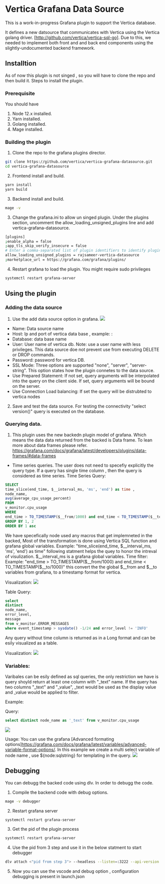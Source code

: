 # Vertica Grafana Data Source
This is a work-in-progress Grafana plugin to support the Vertica database.

It defines a new datsource that communicates with Vertica using the Vertica golang driver. [http://github.com/vertica/vertica-sql-go]. Due to this, we needed to implement both front and and back end components using the slightly-undocumented backend framework.

## Installtion
As of now this plugin is not singed , so you will have to clone the repo and then build it.
Steps to install the plugin.
### Prerequisite
You should have 
1. Node 12.x installed.
2. Yarn installed.
3. Golang installed.
4. Mage installed.
### Building the plugin
1. Clone the repo to the grafana plugins director.
```BASH 
git clone https://github.com/vertica/vertica-grafana-datasource.git
cd vertica-grafana-datasource
```
2. Frontend install and build.
```BASH 
yarn install
yarn build
```
3. Backend install and build.
```BASH 
mage -v
```
3. Change the grafana.ini to allow un singed plugin.
Under the plugins section, uncomment the allow_loading_unsigned_plugins line and add vertica-grafana-datasource. 
```BASH 
[plugins]
;enable_alpha = false
;app_tls_skip_verify_insecure = false
# Enter a comma-separated list of plugin identifiers to identify plugins that are allowed to be loaded even if they lack a valid signature.
allow_loading_unsigned_plugins = rajsameer-vertica-datasource
;marketplace_url = https://grafana.com/grafana/plugins/
```
4. Restart grafana to load the plugin.
You might require sudo privileges
```BASH 
systemctl restart grafana-server
```


## Using the plugin
### Adding the data source
1. Use the add data source option in grafana.
![](src/img/vertica-ds-conf.png)
- Name: Data source name
- Host: Ip and port of vertica data base , example: <vertica-ip>:<vertica-port>
- Database: data base name
- User: User name of vertica db. Note: use a user name with less privileges. This data source doe not prevent use from executing DELETE or DROP commands.
- Password: password for vertica DB.
- SSL Mode: Three options are supported "none", "server", "server-string". This option states how the plugin connetes to the data source.
- Use Prepared Statement: If not set, query arguments will be interpolated into the query on the client side. If set, query arguments will be bound on the server.
- Use Connection Load balancing: If set the query will be distrubted to vertica nodes
2. Save and test the data source.
For testing the connectivity "select version()" query is executed on the database.

### Querying data.
1. This plugin uses the new backedn plugin model of grafana. Which means the data data returned from the backed is Data frame.
To lean more about data frames please refer. https://grafana.com/docs/grafana/latest/developers/plugins/data-frames/#data-frames

- Time series queries.
The user does not need to specefiy explicitly the query type.
If a query has single time column , then the query is considered as time series.
Time Series Query:
~~~~sql
SELECT 
time_slice(end_time, $__interval_ms, 'ms', 'end') as time , 
node_name,
avg(average_cpu_usage_percent)
FROM 
v_monitor.cpu_usage 
WHERE 
end_time > TO_TIMESTAMP($__from/1000) and end_time < TO_TIMESTAMP($__to/1000)
GROUP BY 1, 2
ORDER BY 1 asc
~~~~

We have specefically node used any macros that get implemneted in the backed, Most of the transformation is done using Vertica SQL function and grafana global variables.
Example: "time_slice(end_time, $__interval_ms, 'ms', 'end') as time" following statment helps the quey to honor the intreval of visulization. $__interval_ms is a grafana global variables.
Time filter: 
Example: "end_time > TO_TIMESTAMP($__from/1000) and end_time < TO_TIMESTAMP($__to/1000)"  this convert the the global $__from and $__to variables from grafana, to a timestamp format for vertica.

Visualization:
![](src/img/vertica-query-time-series.png)

Table Query:
~~~~sql 
select 
distinct 
node_name,
error_level,
message
from v_monitor.ERROR_MESSAGES
where event_timestamp > sysdate() -1/24 and error_level != 'INFO'
~~~~
Any query without time column is returned as in a Long format and can be esily visualized as a table.

Visualization:
![](src/img/vertica-query-table.png)

### Variables:
Varibales can be esily defined as sql queries, the only restriction we have is query shoyld return at least one column with "_text" name.
If the query has two columns "_text" and "_value", _text would be used as the display value and _value would be applied to filter.

Example:

Query:
~~~~sql 
select distinct node_name as '_text' from v_monitor.cpu_usage 
~~~~
![](src/img/vertica-var-example.png)

Usage:
You can use the grafana [Advanced formating options]https://grafana.com/docs/grafana/latest/variables/advanced-variable-format-options/.
In this example we create a multi select variable of node name , use ${node:sqlstring} for templating in the query. 
![](src/img/vertica-var-usage.png)

## Debugging

You can debugg the backed code using dlv.
In order to debugg the code.
1. Compile the backend code with debug options.
```BASH 
mage -v debugger
```
2. Restart grafana server
```BASH 
systemctl restart grafana-server
```
3. Get the pid of the plugin process 
```BASH 
systemctl restart grafana-server
```
4. Use the pid from 3 step and use it in the below statment to start debugger
```BASH 
dlv attach <"pid from step 3"> --headless --listen=:3222 --api-version 2 --log
```
5. Now you can use the vscode and debug option , configuration debugging is present in launch.json


